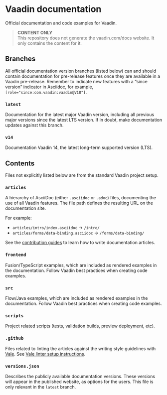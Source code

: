 # Vaadin documentation

Official documentation and code examples for Vaadin.

> **CONTENT ONLY**  
> This repository does not generate the vaadin.com/docs website. It only contains the content for it.

## Branches

All official documentation version branches (listed below) can and should contain documentation for pre-release features once they are available in a Vaadin pre-release. Remember to indicate new features with a “since version” indicator in Asciidoc, for example, `[role="since:com.vaadin:vaadin@V18"]`.

### `latest`

Documentation for the latest major Vaadin version, including all previous major versions since the latest LTS version. If in doubt, make documentation updates against this branch.

### `v14`

Documentation Vaadin 14, the latest long-term supported version (LTS).

## Contents

Files not explicitly listed below are from the standard Vaadin project setup.

### `articles`

A hierarchy of AsciiDoc (either `.asciidoc` or `.adoc`) files, documenting the use of all Vaadin features. The file path defines the resulting URL on the documentation site.

For example:

- `articles/intro/index.asciidoc` → `/intro/`
- `articles/forms/data-binding.asciidoc` → `/forms/data-binding/`

See the [contribution guides](https://vaadin.com/docs/latest/guide/contributing-docs/overview) to learn how to write documentation articles.

### `frontend`

Fusion/TypeScript examples, which are included as rendered examples in the documentation. Follow Vaadin best practices when creating code examples.

### `src`

Flow/Java examples, which are included as rendered examples in the documentation. Follow Vaadin best practices when creating code examples.

### `scripts`

Project related scripts (tests, validation builds, preview deployment, etc).

### `.github`

Files related to linting the articles against the writing style guidelines with [Vale](https://docs.errata.ai/vale/about). See [Vale linter setup instructions](https://vaadin.com/docs/latest/guide/contributing-docs/editing-tools/#vale).

### `versions.json`

Describes the publicly available documentation versions. These versions will appear in the published website, as options for the users. This file is only relevant in the `latest` branch.

